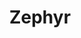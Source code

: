 ---
facebook: https://facebook.com/getzephyr
linkedin: https://linkedin.com/company/zephyr_2
logohandle: getzephyr
sort: zephyr
title: Zephyr
twitter: https://x.com/yourzephyr
website: https://www.getzephyr.com/
---